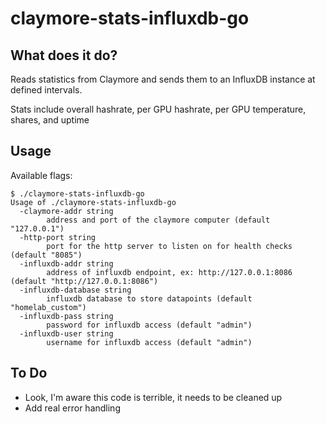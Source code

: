 claymore-stats-influxdb-go
================

What does it do?
----------------

Reads statistics from Claymore and sends them to an InfluxDB instance at defined intervals. 

Stats include overall hashrate, per GPU hashrate, per GPU temperature, shares, and uptime

Usage
-----

Available flags:

```cgo
$ ./claymore-stats-influxdb-go
Usage of ./claymore-stats-influxdb-go
  -claymore-addr string
    	address and port of the claymore computer (default "127.0.0.1")
  -http-port string
    	port for the http server to listen on for health checks (default "8085")
  -influxdb-addr string
    	address of influxdb endpoint, ex: http://127.0.0.1:8086 (default "http://127.0.0.1:8086")
  -influxdb-database string
    	influxdb database to store datapoints (default "homelab_custom")
  -influxdb-pass string
    	password for influxdb access (default "admin")
  -influxdb-user string
    	username for influxdb access (default "admin")

```

To Do
------
- Look, I'm aware this code is terrible, it needs to be cleaned up
- Add real error handling

